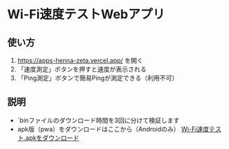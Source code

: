 
# Wi-Fi速度テストWebアプリ

## 使い方
1. https://apps-henna-zeta.vercel.app/ を開く
2. 「速度測定」ボタンを押すと速度が表示される
3. 「Ping測定」ボタンで簡易Pingが測定できる（利用不可）

## 説明
- `binファイルのダウンロード時間を3回に分けて検証します
- apk版（pwa）をダウンロードはここから（Androidのみ）
[Wi-Fi速度テスト.apkをダウンロード](https://apk-download-tau.vercel.app/Wi-Fi%E9%80%9F%E5%BA%A6%E3%83%86%E3%82%B9%E3%83%88.apk)